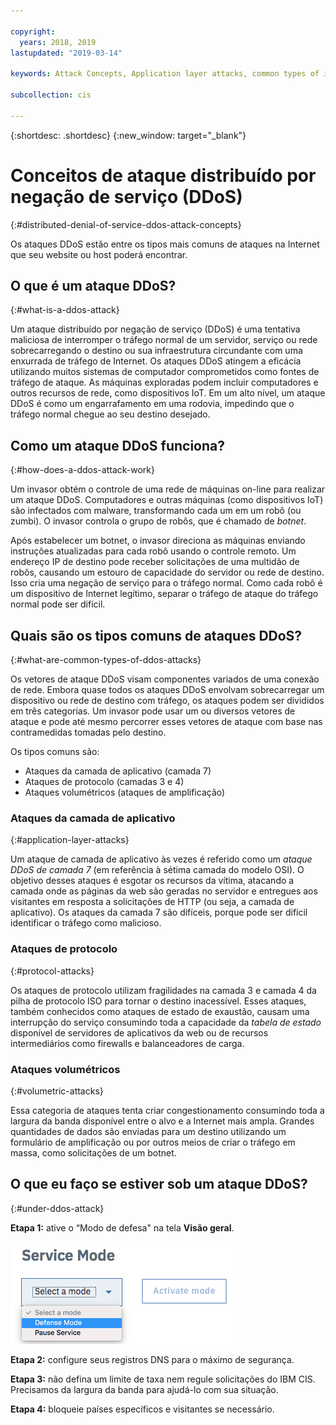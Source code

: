 ```yaml
---

copyright:
  years: 2018, 2019
lastupdated: "2019-03-14"

keywords: Attack Concepts, Application layer attacks, common types of internet attacks

subcollection: cis

---
```


{:shortdesc: .shortdesc}
{:new_window: target="_blank"}

# Conceitos de ataque distribuído por negação de serviço (DDoS)
{:#distributed-denial-of-service-ddos-attack-concepts}

Os ataques DDoS estão entre os tipos mais comuns de ataques na Internet que seu website ou host poderá encontrar.

## O que é um ataque DDoS?
{:#what-is-a-ddos-attack}

Um ataque distribuído por negação de serviço (DDoS) é uma tentativa maliciosa de interromper o tráfego normal de um servidor, serviço ou rede sobrecarregando o destino ou sua infraestrutura circundante com uma enxurrada de tráfego de Internet. Os ataques DDoS atingem a eficácia utilizando muitos sistemas de computador comprometidos como fontes de tráfego de ataque. As máquinas exploradas podem incluir computadores e outros recursos de rede, como dispositivos IoT. Em um alto nível, um ataque DDoS é como um engarrafamento em uma rodovia, impedindo que o tráfego normal chegue ao seu destino desejado.

## Como um ataque DDoS funciona?
{:#how-does-a-ddos-attack-work}

Um invasor obtém o controle de uma rede de máquinas on-line para realizar um ataque DDoS. Computadores e outras máquinas (como dispositivos IoT) são infectados com malware, transformando cada um em um robô (ou zumbi). O invasor controla o grupo de robôs, que é chamado de _botnet_. 

Após estabelecer um botnet, o invasor direciona as máquinas enviando instruções atualizadas para cada robô usando o controle remoto. Um endereço IP de destino pode receber solicitações de uma multidão de robôs, causando um estouro de capacidade do servidor ou rede de destino. Isso cria uma negação de serviço para o tráfego normal. Como cada robô é um dispositivo de Internet legítimo, separar o tráfego de ataque do tráfego normal pode ser difícil. 

## Quais são os tipos comuns de ataques DDoS?
{:#what-are-common-types-of-ddos-attacks}

Os vetores de ataque DDoS visam componentes variados de uma conexão de rede. Embora quase todos os ataques DDoS envolvam sobrecarregar um dispositivo ou rede de destino com tráfego, os ataques podem ser divididos em três categorias. Um invasor pode usar um ou diversos vetores de ataque e pode até mesmo percorrer esses vetores de ataque com base nas contramedidas tomadas pelo destino.

Os tipos comuns são:

 * Ataques da camada de aplicativo (camada 7)
 * Ataques de protocolo (camadas 3 e 4)
 * Ataques volumétricos (ataques de amplificação)

### Ataques da camada de aplicativo
{:#application-layer-attacks}

Um ataque de camada de aplicativo às vezes é referido como um _ataque DDoS de camada 7_ (em referência à sétima camada do modelo OSI). O objetivo desses ataques é esgotar os recursos da vítima, atacando a camada onde as páginas da web são geradas no servidor e entregues aos visitantes em resposta a solicitações de HTTP (ou seja, a camada de aplicativo). Os ataques da camada 7 são difíceis, porque pode ser difícil identificar o tráfego como malicioso.

### Ataques de protocolo
{:#protocol-attacks}

Os ataques de protocolo utilizam fragilidades na camada 3 e camada 4 da pilha de protocolo ISO para tornar o destino inacessível. Esses ataques, também conhecidos como ataques de estado de exaustão, causam uma interrupção do serviço consumindo toda a capacidade da _tabela de estado_ disponível de servidores de aplicativos da web ou de recursos intermediários como firewalls e balanceadores de carga. 
  
### Ataques volumétricos
{:#volumetric-attacks}

Essa categoria de ataques tenta criar congestionamento consumindo toda a largura da banda disponível entre o alvo e a Internet mais ampla. Grandes quantidades de dados são enviadas para um destino utilizando um formulário de amplificação ou por outros meios de criar o tráfego em massa, como solicitações de um botnet. 


## O que eu faço se estiver sob um ataque DDoS?
{:#under-ddos-attack}

**Etapa 1:** ative o “Modo de defesa" na tela **Visão geral**. 

![Modo de defesa](images/defense-mode.png)

**Etapa 2:** configure seus registros DNS para o máximo de segurança.

**Etapa 3:** não defina um limite de taxa nem regule solicitações do IBM CIS. Precisamos da largura da banda para ajudá-lo com sua situação.

**Etapa 4:** bloqueie países específicos e visitantes se necessário.

